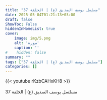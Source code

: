 ```yaml
---
title: "مسلسل يوسف الصديق (ع) | الحلقة 37"
date: 2025-05-04T01:21:13+03:00
draft: false
ShowToc: False
hiddenInHomeList: true
cover:
    image: img/5.png
    alt: 'صورة'
    caption: ''
#    hidden: false
summary: ""
tags: ["مسلسل يوسف الصديق (ع) | الحلقة 37"]
categories: []
---
```


{{< youtube rKzbCAHxKH8 >}}  
 <br>
مسلسل يوسف الصديق (ع) | الحلقة 37
